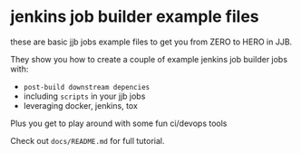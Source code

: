 # jenkins job builder example files

these are basic jjb jobs example files to get you from ZERO to HERO in JJB.

They show you how to create a couple of example jenkins job builder jobs with:

* `post-build downstream depencies`
* including `scripts` in your jjb jobs
* leveraging docker, jenkins, tox

Plus you get to play around with some fun ci/devops tools

Check out `docs/README.md` for full tutorial.
